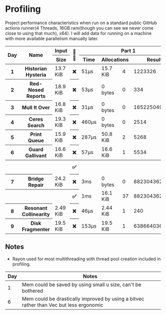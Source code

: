 # Profiling
Project performance characteristics when run on a standard public GitHub actions runner(4 Threads, 16GB ram(though you can see we never come close to using that much), x64). I will add data for running on a machine with more available parallelism manually later.
<table>
  <thread>
    <tr>
      <th rowspan="2">Day</th>
      <th rowspan="2">Name</th>
      <th colspan="1">Input</th>
      <th rowspan="2">🔢🧵</th>
      <th colspan="4">Part 1</th>
      <th colspan="4">Part 2</th>
    </tr>
    <tr>
      <th>Size</th>
      <th>Time</th>
      <th colspan="2">Allocations</th>
      <th>Result</th>
      <th>Time</th>
      <th colspan="2">Allocations</th>
      <th>Result</th>
    </tr>
  </thread>
  <tbody id="results">
<tr>
<th>1</th>
<th>Historian Hysteria</th>
<td>13.7 KiB</td>
<th>❌</th>
<td>51µs</td>
<td>15.7 KiB</td><td>4</td>
<td>1223326</td>
<td>55µs</td>
<td>15.7 KiB</td><td>4</td>
<td>21070419</td>
</tr>
<tr>
<th>2</th>
<th>Red-Nosed Reports</th>
<td>18.9 KiB</td>
<th>❌</th>
<td>53µs</td>
<td>0 bytes</td><td>0</td>
<td>334</td>
<td>160µs</td>
<td>0 bytes</td><td>0</td>
<td>400</td>
</tr>
<tr>
<th>3</th>
<th>Mull It Over</th>
<td>16.8 KiB</td>
<th>❌</th>
<td>31µs</td>
<td>0 bytes</td><td>0</td>
<td>165225049</td>
<td>69µs</td>
<td>0 bytes</td><td>0</td>
<td>108830766</td>
</tr>
<tr>
<th>4</th>
<th>Ceres Search</th>
<td>19.3 KiB</td>
<th>❌</th>
<td>460µs</td>
<td>0 bytes</td><td>0</td>
<td>2514</td>
<td>197µs</td>
<td>0 bytes</td><td>0</td>
<td>1888</td>
</tr>
<tr>
<th>5</th>
<th>Print Queue</th>
<td>15.9 KiB</td>
<th>❌</th>
<td>287µs</td>
<td>50.8 KiB</td><td>2</td>
<td>5268</td>
<td>350µs</td>
<td>50.8 KiB</td><td>2</td>
<td>5799</td>
</tr>
<tr>
<th>6</th>
<th>Guard Gallivant</th>
<td>16.6 KiB</td>
<th>❌</th>
<td>57µs</td>
<td>16.6 KiB</td><td>1</td>
<td>5534</td>
<td>27ms</td>
<td>17.6 KiB</td><td>2</td>
<td>2262</td>
</tr>
<tr>
<th></th>
<th></th>
<th></th>
<th>✅</th>
<th></th>
<th></th>
<th></th>
<th></th>
<td>13ms</td>
<td>37.7 KiB</td><td>19</td>
<td>2262</td>
</tr>
<tr>
<th>7</th>
<th>Bridge Repair</th>
<td>24.2 KiB</td>
<th>❌</th>
<td>3ms</td>
<td>0 bytes</td><td>0</td>
<td>882304362421</td>
<td>4ms</td>
<td>0 bytes</td><td>0</td>
<td>145149066755184</td>
</tr>
<tr>
<th></th>
<th></th>
<th></th>
<th>✅</th>
<td>1ms</td>
<td>16.1 KiB</td><td>37</td>
<td>882304362421</td>
<td>2ms</td>
<td>18.1 KiB</td><td>38</td>
<td>145149066755184</td>
</tr>
<tr>
<th>8</th>
<th>Resonant Collinearity</th>
<td>2.49 KiB</td>
<th>❌</th>
<td>46µs</td>
<td>2.44 KiB</td><td>1</td>
<td>240</td>
<td>50µs</td>
<td>2.44 KiB</td><td>1</td>
<td>955</td>
</tr>
<tr>
<th>9</th>
<th>Disk Fragmenter</th>
<td>19.5 KiB</td>
<th>❌</th>
<td>153µs</td>
<td>19.5 KiB</td><td>1</td>
<td>6386640365805</td>
<td>1ms</td>
<td>206 KiB</td><td>15</td>
<td>8409629599913</td>
</tr>
</tbody>
</table>

## Notes
 - Rayon used for most multithreading with thread pool creation included in profiling.

| Day | Notes                                                                                        |
|-----|----------------------------------------------------------------------------------------------|
| 1   | Mem could be saved by using small u size, can't be bothered                                  |
| 6   | Mem could be drastically improved by using a bitvec rather than Vec<bool> but less ergonomic |
